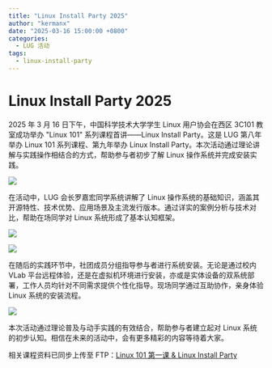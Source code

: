 ```yaml
---
title: "Linux Install Party 2025"
author: "kermanx"
date: "2025-03-16 15:00:00 +0800"
categories:
  - LUG 活动
tags:
  - linux-install-party
---
```


# Linux Install Party 2025

2025 年 3 月 16 日下午，中国科学技术大学学生 Linux 用户协会在西区 3C101 教室成功举办 "Linux 101" 系列课程首讲——Linux Install Party。这是 LUG 第八年举办 Linux 101 系列课程、第九年举办 Linux Install Party。本次活动通过理论讲解与实践操作相结合的方式，帮助参与者初步了解 Linux 操作系统并完成安装实践。

![](https://ftp.lug.ustc.edu.cn/%E6%B4%BB%E5%8A%A8/2025.03.16_Linux_101_%E7%AC%AC%E4%B8%80%E8%AF%BE_Linux_Install_Party/lip-post.jpg)

在活动中，LUG 会长罗嘉宏同学系统讲解了 Linux 操作系统的基础知识，涵盖其开源特性、技术优势、应用场景及主流发行版本。通过详实的案例分析与技术对比，帮助在场同学对 Linux 系统形成了基本认知框架。

![](https://ftp.lug.ustc.edu.cn/%E6%B4%BB%E5%8A%A8/2025.03.16_Linux_101_%E7%AC%AC%E4%B8%80%E8%AF%BE_Linux_Install_Party/photo_2025-03-16%2023.46.11.jpeg)

![](https://ftp.lug.ustc.edu.cn/%E6%B4%BB%E5%8A%A8/2025.03.16_Linux_101_%E7%AC%AC%E4%B8%80%E8%AF%BE_Linux_Install_Party/IMG_7520.jpeg)

在随后的实践环节中，社团成员分组指导参与者进行系统安装。无论是通过校内 VLab 平台远程体验，还是在虚拟机环境进行安装，亦或是实体设备的双系统部署，工作人员均针对不同需求提供个性化指导。现场同学通过互助协作，亲身体验 Linux 系统的安装流程。

![](https://ftp.lug.ustc.edu.cn/%E6%B4%BB%E5%8A%A8/2025.03.16_Linux_101_%E7%AC%AC%E4%B8%80%E8%AF%BE_Linux_Install_Party/IMG_7524.jpeg)

本次活动通过理论普及与动手实践的有效结合，帮助参与者建立起对 Linux 系统的初步认知。相信在未来的活动中，会有更多精彩的内容等待着大家。

相关课程资料已同步上传至 FTP：[Linux 101 第一课 & Linux Install Party](https://ftp.lug.ustc.edu.cn/活动/2025.03.16_Linux_101_第一课_Linux_Install_Party/101-2025-1.pdf)
